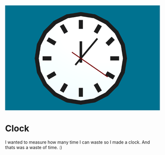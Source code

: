 ![Clock](Readme/Clock.png)

# Clock
I wanted to measure how many time I can waste so I made a clock. And thats was a waste of time. :) 